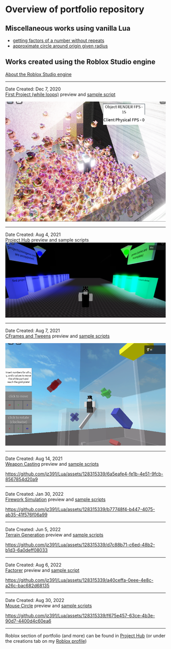 <h1>Overview of portfolio repository</h1>  

<h2> Miscellaneous works using vanilla Lua </h2>

- [getting factors of a number without repeats](https://github.com/jz391/Lua/tree/Misc/getFactors.lua)  
- [approximate circle around origin given radius](https://github.com/jz391/Lua/blob/b8fb8b3d7f1605fc414a3b2fb9da9990bab6ab33/Misc/plotCircle.lua)

<h2> Works created using the Roblox Studio engine </h2>

[About the Roblox Studio engine](https://create.roblox.com/docs/studio)
***  
Date Created: Dec 7, 2020  
<ins>First Project (while loops)</ins> preview and 
[sample script](https://github.com/jz391/Lua/tree/c005201bf7be9dc33b6c709b919c9fedd52d793d/Roblox/Places/FirstProject/Sample_Scripts)

![Snapshot](https://github.com/jz391/Lua/blob/main/Roblox/Places/FirstProject/Screenshot.png?raw=true) 

--- 
Date Created: Aug 4, 2021  
<ins>Project Hub</ins> preview and sample scripts
![Snapshot](https://github.com/jz391/Lua/blob/main/Roblox/Places/ProjectHub/Screenshot.png?raw=true)

---
Date Created: Aug 7, 2021  
<ins>CFrames and Tweens</ins> preview and [sample scripts](https://github.com/jz391/Lua/tree/16dcbc0a2e44b844453d4550190aa923f7158375/Roblox/Places/CFramesAndTweens/Sample_Scripts)

![Snapshot](https://github.com/jz391/Lua/blob/main/Roblox/Places/CFramesAndTweens/Screenshot.png?raw=true)

---
Date Created: Aug 14, 2021  
<ins>Weapon Casting</ins> preview and [sample scripts](https://github.com/jz391/Lua/tree/c005201bf7be9dc33b6c709b919c9fedd52d793d/Roblox/Places/WeaponCasting/Sample_Scripts)

https://github.com/jz391/Lua/assets/128315339/6a5eafe4-fe1b-4e51-9fcb-8567854d20a9

---
Date Created: Jan 30, 2022  
<ins>Firework Simulation</ins> preview and [sample scripts](https://github.com/jz391/Lua/tree/16dcbc0a2e44b844453d4550190aa923f7158375/Roblox/Places/FireworkSimulation/Sample_Scripts)

https://github.com/jz391/Lua/assets/128315339/b77748f4-b447-4075-ab35-41f576f06a99

---
Date Created: Jun 5, 2022  
<ins>Terrain Generation</ins> preview and [sample scripts](https://github.com/jz391/Lua/tree/5d87182b278b849db60ca868c5882a8f29ee0e97/Roblox/Places/TerrainGeneration/Sample_Scripts)

https://github.com/jz391/Lua/assets/128315339/d7c88b71-c6ed-48b2-b1d3-6a0deff08033

---
Date Created: Aug 6, 2022  
<ins>Factorer</ins> preview and [sample script](https://github.com/jz391/Lua/tree/08dc407c5f5d8b556e6698629db727a5f6e5cfed/Roblox/Places/Factorer/Sample_Scripts)

https://github.com/jz391/Lua/assets/128315339/a40ceffa-0eee-4e8c-a26c-bac682d68135

---
Date Created: Aug 30, 2022  
<ins>Mouse Circle</ins> preview and [sample scripts](https://github.com/jz391/Lua/tree/2803b44c168eed8b1ce7e5b5b42603fa3cd3bee4/Roblox/Places/MouseCircle/Sample_Scripts)

https://github.com/jz391/Lua/assets/128315339/f675e457-63ce-4b3e-90d7-4400d4c60ea6

---  

Roblox section of portfolio (and more) can be found in [Project Hub](https://www.roblox.com/games/7202866158) (or under the creations tab on my [Roblox profile](https://www.roblox.com/users/104775887/profile#creations))

